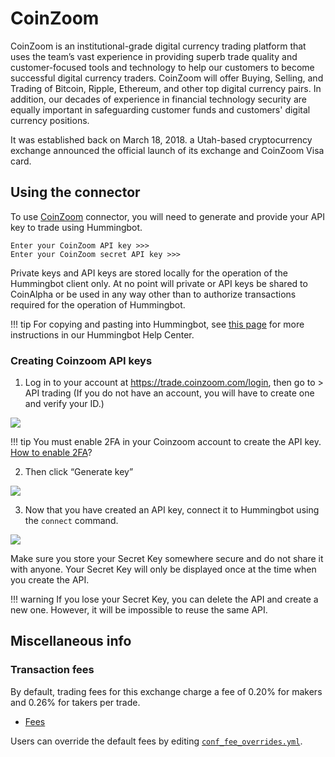 # CoinZoom

CoinZoom is an institutional-grade digital currency trading platform that uses the team’s vast experience in providing superb trade quality and customer-focused tools and technology to help our customers to become successful digital currency traders. CoinZoom will offer Buying, Selling, and Trading of Bitcoin, Ripple, Ethereum, and other top digital currency pairs. In addition, our decades of experience in financial technology security are equally important in safeguarding customer funds and customers' digital currency positions.

It was established back on March 18, 2018. a Utah-based cryptocurrency exchange announced the official launch of its exchange and CoinZoom Visa card.

## Using the connector

To use [CoinZoom](https://www.coinzoom.com) connector, you will need to generate and provide your API key to trade using Hummingbot.

```
Enter your CoinZoom API key >>>
Enter your CoinZoom secret API key >>>
```

Private keys and API keys are stored locally for the operation of the Hummingbot client only. At no point will private or API keys be shared to CoinAlpha or be used in any way other than to authorize transactions required for the operation of Hummingbot.

!!! tip
    For copying and pasting into Hummingbot, see [this page](https://hummingbot.zendesk.com/hc/en-us/articles/900004871203-Copy-and-paste-your-API-keys) for more instructions in our Hummingbot Help Center.

### Creating Coinzoom API keys

1. Log in to your account at https://trade.coinzoom.com/login, then go to > API trading (If you do not have an account, you will have to create one and verify your ID.)

![](/assets/img/coinzoom-api-trading.png)

!!! tip
    You must enable 2FA in your Coinzoom account to create the API key. [How to enable 2FA](https://support.coinzoom.com/en/support/solutions/articles/43000574216-two-factor-authentication-faqs)?

2. Then click “Generate key”

![](/assets/img/coinzoom-generate-api.png)

3. Now that you have created an API key, connect it to Hummingbot using the `connect` command.

![](/assets/img/coinzoom-api.png)

Make sure you store your Secret Key somewhere secure and do not share it with anyone. Your Secret Key will only be displayed once at the time when you create the API.

!!! warning
    If you lose your Secret Key, you can delete the API and create a new one. However, it will be impossible to reuse the same API.

## Miscellaneous info

### Transaction fees

By default, trading fees for this exchange charge a fee of 0.20% for makers and 0.26% for takers per trade.

- [Fees](https://www.coinzoom.com/fees/)

Users can override the default fees by editing [`conf_fee_overrides.yml`](/operation/override-fees/).
